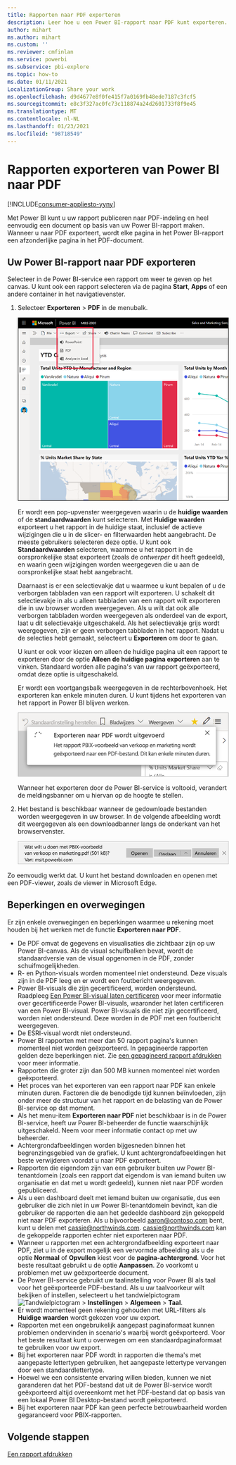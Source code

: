 ```yaml
---
title: Rapporten naar PDF exporteren
description: Leer hoe u een Power BI-rapport naar PDF kunt exporteren.
author: mihart
ms.author: mihart
ms.custom: ''
ms.reviewer: cmfinlan
ms.service: powerbi
ms.subservice: pbi-explore
ms.topic: how-to
ms.date: 01/11/2021
LocalizationGroup: Share your work
ms.openlocfilehash: d9d4677e8f0fe415f7a0169fb48ede7187c3fcf5
ms.sourcegitcommit: e8c3f327ac0fc73c118874a24d2601733f8f9e45
ms.translationtype: MT
ms.contentlocale: nl-NL
ms.lasthandoff: 01/23/2021
ms.locfileid: "98718549"
---
```

# <a name="export-reports-from-power-bi-to-pdf"></a>Rapporten exporteren van Power BI naar PDF

[!INCLUDE[consumer-appliesto-yyny](../includes/consumer-appliesto-yyny.md)]


Met Power BI kunt u uw rapport publiceren naar PDF-indeling en heel eenvoudig een document op basis van uw Power BI-rapport maken. Wanneer u naar PDF exporteert, wordt elke pagina in het Power BI-rapport een afzonderlijke pagina in het PDF-document.

## <a name="export-your-power-bi-report-to-pdf"></a>Uw Power BI-rapport naar PDF exporteren
Selecteer in de Power BI-service een rapport om weer te geven op het canvas. U kunt ook een rapport selecteren via de pagina **Start**, **Apps** of een andere container in het navigatievenster.

1. Selecteer **Exporteren** > **PDF** in de menubalk.

    ![Exporteren selecteren in de menubalk](media/end-user-pdf/power-bi-export-pdfs.png)

    Er wordt een pop-upvenster weergegeven waarin u de **huidige waarden** of de **standaardwaarden** kunt selecteren. Met **Huidige waarden** exporteert u het rapport in de huidige staat, inclusief de actieve wijzigingen die u in de slicer- en filterwaarden hebt aangebracht. De meeste gebruikers selecteren deze optie. U kunt ook **Standaardwaarden** selecteren, waarmee u het rapport in de oorspronkelijke staat exporteert (zoals de *ontwerper* dit heeft gedeeld), en waarin geen wijzigingen worden weergegeven die u aan de oorspronkelijke staat hebt aangebracht.
    
    Daarnaast is er een selectievakje dat u waarmee u kunt bepalen of u de verborgen tabbladen van een rapport wilt exporteren. U schakelt dit selectievakje in als u alleen tabbladen van een rapport wilt exporteren die in uw browser worden weergegeven. Als u wilt dat ook alle verborgen tabbladen worden weergegeven als onderdeel van de export, laat u dit selectievakje uitgeschakeld. Als het selectievakje grijs wordt weergegeven, zijn er geen verborgen tabbladen in het rapport. Nadat u de selecties hebt gemaakt, selecteert u **Exporteren** om door te gaan.
    
    U kunt er ook voor kiezen om alleen de huidige pagina uit een rapport te exporteren door de optie **Alleen de huidige pagina exporteren** aan te vinken.  Standaard worden alle pagina's van uw rapport geëxporteerd, omdat deze optie is uitgeschakeld.
    
    Er wordt een voortgangsbalk weergegeven in de rechterbovenhoek. Het exporteren kan enkele minuten duren. U kunt tijdens het exporteren van het rapport in Power BI blijven werken.

    ![Bericht over voortgang van exporteren](media/end-user-pdf/power-bi-export-progress.png)

    Wanneer het exporteren door de Power BI-service is voltooid, verandert de meldingsbanner om u hiervan op de hoogte te stellen.

2. Het bestand is beschikbaar wanneer de gedownloade bestanden worden weergegeven in uw browser. In de volgende afbeelding wordt dit weergegeven als een downloadbanner langs de onderkant van het browservenster.

    ![Locatie van het gedownloade bestand](media/end-user-pdf/power-bi-export-done.png)

Zo eenvoudig werkt dat. U kunt het bestand downloaden en openen met een PDF-viewer, zoals de viewer in Microsoft Edge.


## <a name="limitations-and-considerations"></a>Beperkingen en overwegingen
Er zijn enkele overwegingen en beperkingen waarmee u rekening moet houden bij het werken met de functie **Exporteren naar PDF**.

* De PDF omvat de gegevens en visualisaties die zichtbaar zijn op uw Power BI-canvas. Als de visual schuifbalken bevat, wordt de standaardversie van de visual opgenomen in de PDF, zonder schuifmogelijkheden.  
* R- en Python-visuals worden momenteel niet ondersteund. Deze visuals zijn in de PDF leeg en er wordt een foutbericht weergegeven. 
* Power BI-visuals die zijn gecertificeerd, worden ondersteund. Raadpleeg [Een Power BI-visual laten certificeren](../developer/visuals/power-bi-custom-visuals-certified.md) voor meer informatie over gecertificeerde Power BI-visuals, waaronder het laten certificeren van een Power BI-visual. Power BI-visuals die niet zijn gecertificeerd, worden niet ondersteund. Deze worden in de PDF met een foutbericht weergegeven.
* De ESRI-visual wordt niet ondersteund.
* Power BI rapporten met meer dan 50 rapport pagina's kunnen momenteel niet worden geëxporteerd. In gepagineerde rapporten gelden deze beperkingen niet. Zie [een gepagineerd rapport afdrukken](end-user-paginated-report.md#interact-with-a-paginated-report) voor meer informatie. 
* Rapporten die groter zijn dan 500 MB kunnen momenteel niet worden geëxporteerd. 
* Het proces van het exporteren van een rapport naar PDF kan enkele minuten duren. Factoren die de benodigde tijd kunnen beïnvloeden, zijn onder meer de structuur van het rapport en de belasting van de Power BI-service op dat moment.
* Als het menu-item **Exporteren naar PDF** niet beschikbaar is in de Power BI-service, heeft uw Power BI-beheerder de functie waarschijnlijk uitgeschakeld. Neem voor meer informatie contact op met uw beheerder.
* Achtergrondafbeeldingen worden bijgesneden binnen het begrenzingsgebied van de grafiek. U kunt achtergrondafbeeldingen het beste verwijderen voordat u naar PDF exporteert.
* Rapporten die eigendom zijn van een gebruiker buiten uw Power BI-tenantdomein (zoals een rapport dat eigendom is van iemand buiten uw organisatie en dat met u wordt gedeeld), kunnen niet naar PDF worden gepubliceerd.
* Als u een dashboard deelt met iemand buiten uw organisatie, dus een gebruiker die zich niet in uw Power BI-tenantdomein bevindt, kan die gebruiker de rapporten die aan het gedeelde dashboard zijn gekoppeld niet naar PDF exporteren. Als u bijvoorbeeld aaron@contoso.com bent, kunt u delen met cassie@northwinds.com. cassie@northwinds.com kan de gekoppelde rapporten echter niet exporteren naar PDF.
* Wanneer u rapporten met een achtergrondafbeelding exporteert naar PDF, ziet u in de export mogelijk een vervormde afbeelding als u de optie **Normaal** of **Opvullen** kiest voor de **pagina-achtergrond**. Voor het beste resultaat gebruikt u de optie **Aanpassen**. Zo voorkomt u problemen met uw geëxporteerde document.
* De Power BI-service gebruikt uw taalinstelling voor Power BI als taal voor het geëxporteerde PDF-bestand. Als u uw taalvoorkeur wilt bekijken of instellen, selecteert u het tandwielpictogram ![Tandwielpictogram](media/end-user-powerpoint/power-bi-settings-icon.png) > **Instellingen** > **Algemeen** > **Taal**.
* Er wordt momenteel geen rekening gehouden met URL-filters als **Huidige waarden** wordt gekozen voor uw export.
* Rapporten met een ongebruikelijk aangepast paginaformaat kunnen problemen ondervinden in scenario's waarbij wordt geëxporteerd. Voor het beste resultaat kunt u overwegen om een standaardpaginaformaat te gebruiken voor uw export.
* Bij het exporteren naar PDF wordt in rapporten die thema's met aangepaste lettertypen gebruiken, het aangepaste lettertype vervangen door een standaardlettertype.
* Hoewel we een consistente ervaring willen bieden, kunnen we niet garanderen dat het PDF-bestand dat uit de Power BI-service wordt geëxporteerd altijd overeenkomt met het PDF-bestand dat op basis van een lokaal Power BI Desktop-bestand wordt geëxporteerd.
* Bij het exporteren naar PDF kan geen perfecte betrouwbaarheid worden gegaranceerd voor PBIX-rapporten.

## <a name="next-steps"></a>Volgende stappen
[Een rapport afdrukken](end-user-print.md)
